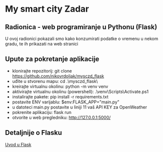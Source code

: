 # My smart city Zadar
## Radionica - web programiranje u Pythonu (Flask)
U ovoj radionici pokazali smo kako konzumirati podatke o vremenu u nekom gradu, te ih prikazati na web stranici

## Upute za pokretanje aplikacije
* klonirajte repozitorij: git clone https://github.com/nikovrdoljak/mysczd_flask
* uđite u stvorenu mapu: cd .\mysczd_flask\ 
* kreirajte virtualnu okolinu: python -m venv venv
* aktivirajte virtualnu okolinu (powershell): .\venv\Scripts\Activate.ps1
* instalirajte pakete: pip install -r requirements.txt
* postavite ENV varijablu: $env:FLASK_APP="main.py"
* u datoteci main.py postavite u liniji 11 vaš API KEY za OpenWeather
* pokrenite aplikaciju: flask run
* otvorite u web pregledniku: http://127.0.0.1:5000/

## Detaljnije o Flasku
[Uvod u Flask](https://medium.com/@nikovrdoljak/uvod-u-flask-3859458237f7)
